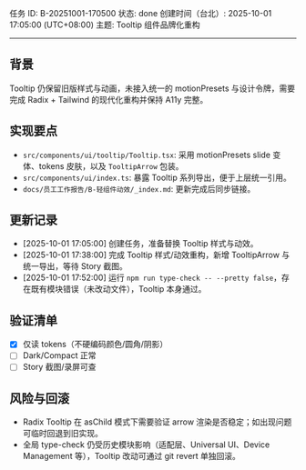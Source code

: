 任务 ID: B-20251001-170500
状态: done
创建时间（台北）: 2025-10-01 17:05:00 (UTC+08:00)
主题: Tooltip 组件品牌化重构

---

## 背景
Tooltip 仍保留旧版样式与动画，未接入统一的 motionPresets 与设计令牌，需要完成 Radix + Tailwind 的现代化重构并保持 A11y 完整。

## 实现要点
- `src/components/ui/tooltip/Tooltip.tsx`: 采用 motionPresets slide 变体、tokens 皮肤，以及 `TooltipArrow` 包装。
- `src/components/ui/index.ts`: 暴露 Tooltip 系列导出，便于上层统一引用。
- `docs/员工工作报告/B-轻组件动效/_index.md`: 更新完成后同步链接。

## 更新记录
- [2025-10-01 17:05:00] 创建任务，准备替换 Tooltip 样式与动效。
- [2025-10-01 17:38:00] 完成 Tooltip 样式/动效重构，新增 TooltipArrow 与统一导出，等待 Story 截图。
- [2025-10-01 17:52:00] 运行 `npm run type-check -- --pretty false`，存在既有模块错误（未改动文件），Tooltip 本身通过。

## 验证清单
- [x] 仅读 tokens（不硬编码颜色/圆角/阴影）
- [ ] Dark/Compact 正常
- [ ] Story 截图/录屏可查

## 风险与回滚
- Radix Tooltip 在 asChild 模式下需要验证 arrow 渲染是否稳定；如出现问题可临时回退到旧实现。
- 全局 type-check 仍受历史模块影响（适配层、Universal UI、Device Management 等），Tooltip 改动可通过 git revert 单独回滚。
